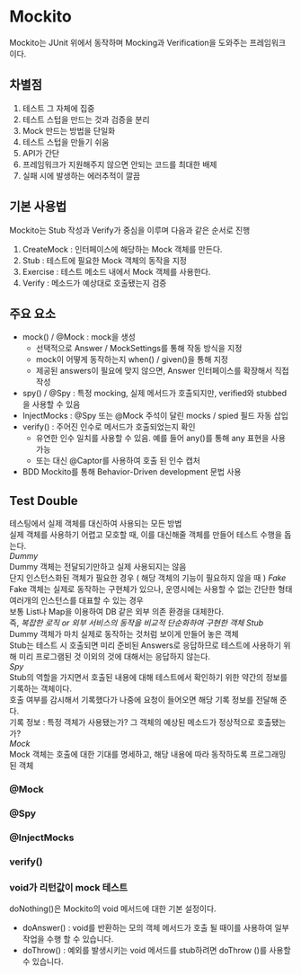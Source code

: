# Mockito

Mockito는 JUnit 위에서 동작하며 Mocking과 Verification을 도와주는 프레임워크이다.
## 차별점
1. 테스트 그 자체에 집중
2. 테스트 스텁을 만드는 것과 검증을 분리
3. Mock 만드는 방법을 단일화
4. 테스트 스텁을 만들기 쉬움
5. API가 간단
6. 프레임워크가 지원해주지 않으면 안되는 코드를 최대한 배제
7. 실패 시에 발생하는 에러추적이 깔끔

## 기본 사용법
Mockito는 Stub 작성과 Verify가 중심을 이루며 다음과 같은 순서로 진행
1. CreateMock : 인터페이스에 해당하는 Mock 객체를 만든다.
2. Stub : 테스트에 필요한 Mock 객체의 동작을 지정
3. Exercise : 테스트 메소드 내에서 Mock 객체를 사용한다.
4. Verify : 메소드가 예상대로 호출됐는지 검증

## 주요 요소
* mock() / @Mock : mock을 생성
  * 선택적으로 Answer / MockSettings를 통해 작동 방식을 지정
  * mock이 어떻게 동작하는지 when() / given()을 통해 지정
  * 제공된 answers이 필요에 맞지 않으면, Answer 인터페이스를 확장해서 직접 작성
* spy() / @Spy : 특정 mocking, 실제 메서드가 호출되지만, verified와 stubbed을 사용할 수 있음
* InjectMocks : @Spy 또는 @Mock 주석이 달린 mocks / spied 필드 자동 삽입
* verify() :  주어진 인수로 메서드가 호출되었는지 확인
  * 유연한 인수 일치를 사용할 수 있음. 예를 들어 any()를 통해 any 표현을 사용 가능
  * 또는 대신 @Captor를 사용하여 호출 된 인수 캡처
* BDD Mockito를 통해 Behavior-Driven development 문법 사용

## Test Double
테스팅에서 실제 객체를 대신하여 사용되는 모든 방법  
실제 객체를 사용하기 어렵고 모호할 때, 이를 대신해줄 객체를 만들어 테스트 수행을 돕는다.  
*Dummy*  
Dummy 객체는 전달되기만하고 실제 사용되지는 않음  
단지 인스턴스화된 객체가 필요한 경우 ( 해당 객체의 기능이 필요하지 않을 때 )
*Fake*  
Fake 객체는 실제로 동작하는 구현체가 있으나, 운영시에는 사용할 수 없는 간단한 형태  
여러개의 인스턴스를 대표할 수 있는 경우  
보통 List나 Map을 이용하여 DB 같은 외부 의존 환경을 대체한다.   
즉, *복잡한 로직 or 외부 서비스의 동작을 비교적 단순화하여 구현한 객체*
*Stub*
Dummy 객체가 마치 실제로 동작하는 것처럼 보이게 만들어 놓은 객체  
Stub는 테스트 시 호출되면 미리 준비된 Answers로 응답하므로 테스트에 사용하기 위해 미리 프로그램된 것 이외의 것에 대해서는 응답하지 않는다.  
*Spy*  
Stub의 역할을 가지면서 호출된 내용에 대해 테스트에서 확인하기 위한 약간의 정보를 기록하는 객체이다.  
호출 여부를 감시해서 기록했다가 나중에 요청이 들어오면 해당 기록 정보를 전달해 준다.  
기록 정보 : 특정 객체가 사용됐는가? 그 객체의 예상된 메소드가 정상적으로 호출됐는가?  
*Mock*  
Mock 객체는 호출에 대한 기대를 명세하고, 해당 내용에 따라 동작하도록 프로그래밍 된 객체

### @Mock

### @Spy

### @InjectMocks

### verify() 

### void가 리턴값이 mock 테스트
doNothing()은 Mockito의 void 메서드에 대한 기본 설정이다.
- doAnswer() : void를 반환하는 모의 객체 메서드가 호출 될 때이를 사용하여 일부 작업을 수행 할 수 있습니다. 
- doThrow() : 예외를 발생시키는 void 메서드를 stub하려면 doThrow ()를 사용할 수 있습니다.
